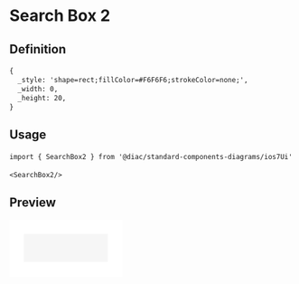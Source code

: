 # Search Box 2

## Definition

```
{
  _style: 'shape=rect;fillColor=#F6F6F6;strokeColor=none;',
  _width: 0,
  _height: 20,
}
```

## Usage

```
import { SearchBox2 } from '@diac/standard-components-diagrams/ios7Ui'

<SearchBox2/>
```

## Preview

<img src="./search-box-2.png" width="200"/>

